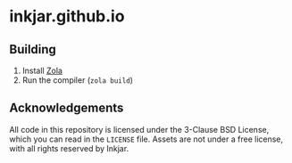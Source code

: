 # inkjar.github.io

## Building
1. Install [Zola](https://getzola.org)
2. Run the compiler (`zola build`)

## Acknowledgements
All code in this repository is licensed under the 3-Clause BSD License, which you can read in the `LICENSE` file. Assets are not under a free license, with all rights reserved by Inkjar.
